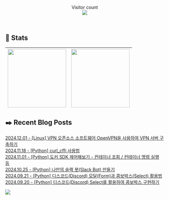 
<p align="center">
    Visitor count<br>
    <img src="https://profile-counter.glitch.me/JaehyoJJAng/count.svg" />
</p>

<br>

## 💜 Stats

| [<img src="https://github-readme-stats.vercel.app/api?username=JaehyoJJAng&theme=onedark&hide_border=true&count_private=true" height="185" />](https://github.com/anuraghazra/github-readme-stats) |[<img src="https://streak-stats.demolab.com/?user=JaehyoJJAng&theme=dark" height="185" />](https://git.io/streak-stats)
| ------ | ------ |

## ✒️ Recent Blog Posts
[2024.12.01 - [Linux] VPN 오픈소스 소프트웨어 OpenVPN을 사용하여 VPN 서버 구축하기](https://jaehyojjang.dev/리눅스서버/리눅스/2024-12-01-ubuntu-openvpn/) <br/>
[2024.11.18 - [Python] curl_cffi 사용법](https://jaehyojjang.dev/language/python/2024-11-18-curl_cffi/) <br/>
[2024.11.01 - [Python] 도커 SDK 제어해보기 - 컨테이너 조회 / 컨테이너 명령 실행 등](https://jaehyojjang.dev/language/python/2024-11-01-docker-sdk/) <br/>
[2024.10.25 - [Python] 나만의 슬랙 봇(Slack Bot) 만들기](https://jaehyojjang.dev/language/python/2024-10-25-slack-bot/) <br/>
[2024.09.21 - [Python] 디스코드(Discord) 모달(Form)과 콤보박스(Select) 활용법](https://jaehyojjang.dev/language/python/2024-09-21-discord-dynamic-combobox/) <br/>
[2024.09.20 - [Python] 디스코드(Discord) Select를 활용하여 콤보박스 구현하기](https://jaehyojjang.dev/language/python/2024-09-20-discord-select-combobox/) <br/>


<img src="https://img.shields.io/badge/최근%20배포일-2025/01/10_00:23-%23121212?style=flat">